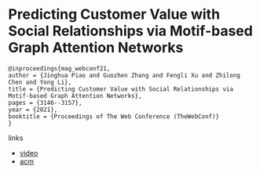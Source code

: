 # Predicting Customer Value with Social Relationships via Motif-based Graph Attention Networks

```
@inproceedings{mag_webconf21,
author = {Jinghua Piao and Guozhen Zhang and Fengli Xu and Zhilong Chen and Yong Li},
title = {Predicting Customer Value with Social Relationships via Motif-based Graph Attention Networks},
pages = {3146--3157},
year = {2021},
booktitle = {Proceedings of The Web Conference (TheWebConf)}
}
```

links
- [video](https://www.youtube.com/watch?v=JSgLMFbfK3k)
- [acm](https://dl.acm.org/doi/10.1145/3442381.3449849)